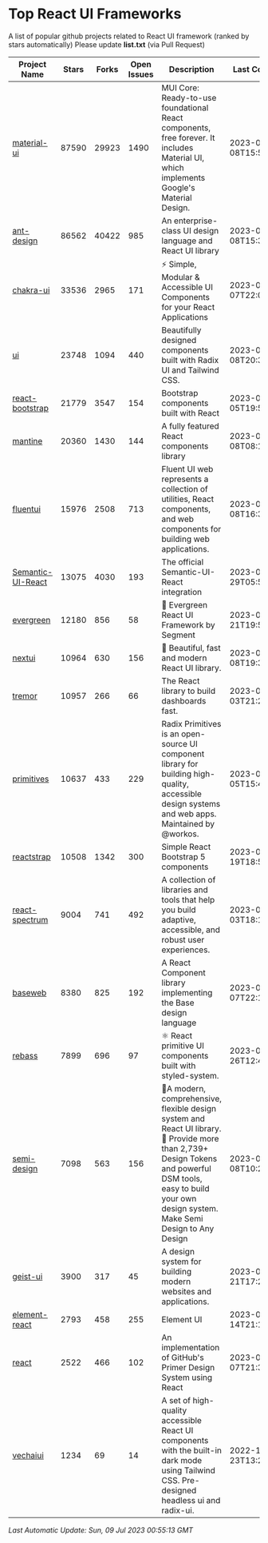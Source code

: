 # Top React UI Frameworks

A list of popular github projects related to React UI framework (ranked by stars automatically)
Please update **list.txt** (via Pull Request)

| Project Name | Stars | Forks | Open Issues | Description | Last Commit |
| ------------ | ----- | ----- | ----------- | ----------- | ----------- |
| [material-ui](https://github.com/mui/material-ui) |87590|29923|1490|MUI Core: Ready-to-use foundational React components, free forever. It includes Material UI, which implements Google&#39;s Material Design.|2023-07-08T15:52:08Z|
| [ant-design](https://github.com/ant-design/ant-design) |86562|40422|985|An enterprise-class UI design language and React UI library|2023-07-08T15:32:34Z|
| [chakra-ui](https://github.com/chakra-ui/chakra-ui) |33536|2965|171|⚡️ Simple, Modular &amp; Accessible UI Components for your React Applications|2023-07-07T22:08:00Z|
| [ui](https://github.com/shadcn/ui) |23748|1094|440|Beautifully designed components built with Radix UI and Tailwind CSS.|2023-07-08T20:31:32Z|
| [react-bootstrap](https://github.com/react-bootstrap/react-bootstrap) |21779|3547|154|Bootstrap components built with React|2023-07-05T19:50:33Z|
| [mantine](https://github.com/mantinedev/mantine) |20360|1430|144|A fully featured React components library|2023-07-08T08:19:01Z|
| [fluentui](https://github.com/microsoft/fluentui) |15976|2508|713|Fluent UI web represents a collection of utilities, React components, and web components for building web applications.|2023-07-08T16:34:14Z|
| [Semantic-UI-React](https://github.com/Semantic-Org/Semantic-UI-React) |13075|4030|193|The official Semantic-UI-React integration|2023-06-29T05:59:01Z|
| [evergreen](https://github.com/segmentio/evergreen) |12180|856|58|🌲 Evergreen React UI Framework by Segment|2023-06-21T19:59:06Z|
| [nextui](https://github.com/nextui-org/nextui) |10964|630|156|🚀   Beautiful, fast and modern React UI library.|2023-07-08T19:35:16Z|
| [tremor](https://github.com/tremorlabs/tremor) |10957|266|66|The React library to build dashboards fast.|2023-07-03T21:26:24Z|
| [primitives](https://github.com/radix-ui/primitives) |10637|433|229|Radix Primitives is an open-source UI component library for building high-quality, accessible design systems and web apps. Maintained by @workos.|2023-07-05T15:42:43Z|
| [reactstrap](https://github.com/reactstrap/reactstrap) |10508|1342|300|Simple React Bootstrap 5 components|2023-06-19T18:54:39Z|
| [react-spectrum](https://github.com/adobe/react-spectrum) |9004|741|492|A collection of libraries and tools that help you build adaptive, accessible, and robust user experiences.|2023-07-03T18:18:43Z|
| [baseweb](https://github.com/uber/baseweb) |8380|825|192|A React Component library implementing the Base design language|2023-07-07T22:18:34Z|
| [rebass](https://github.com/rebassjs/rebass) |7899|696|97|:atom_symbol: React primitive UI components built with styled-system.|2023-01-26T12:47:44Z|
| [semi-design](https://github.com/DouyinFE/semi-design) |7098|563|156|🚀A modern, comprehensive, flexible design system and React UI library. 🎨 Provide more than 2,739+ Design Tokens and powerful DSM tools, easy to build your own design system. Make Semi Design to Any Design|2023-07-08T10:20:26Z|
| [geist-ui](https://github.com/geist-org/geist-ui) |3900|317|45|A design system for building modern websites and applications.|2023-04-21T17:25:25Z|
| [element-react](https://github.com/ElemeFE/element-react) |2793|458|255|Element UI|2023-01-14T21:13:08Z|
| [react](https://github.com/primer/react) |2522|466|102|An implementation of GitHub&#39;s Primer Design System using React|2023-07-07T21:32:41Z|
| [vechaiui](https://github.com/vechai/vechaiui) |1234|69|14|A set of high-quality accessible React UI components with the built-in dark mode using Tailwind CSS. Pre-designed headless ui and radix-ui.|2022-12-23T13:29:41Z|

*Last Automatic Update: Sun, 09 Jul 2023 00:55:13 GMT*